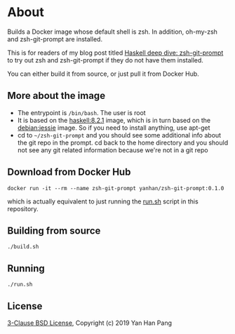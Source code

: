 # About

Builds a Docker image whose default shell is zsh. In addition, oh-my-zsh and zsh-git-prompt are installed.

This is for readers of my blog post titled [Haskell deep dive: zsh-git-prompt](http://blog.pangyanhan.com/posts/haskell-deep-dive-zsh-git-prompt.html) to try out zsh and zsh-git-prompt if they do not have them installed.

You can either build it from source, or just pull it from Docker Hub.


## More about the image

- The entrypoint is `/bin/bash`. The user is root
- It is based on the [haskell:8.2.1](https://hub.docker.com/_/haskell/) image, which is in turn based on the [debian:jessie](https://hub.docker.com/_/debian/) image. So if you need to install anything, use apt-get
- cd to `~/zsh-git-prompt` and you should see some additional info about the git repo in the prompt. cd back to the home directory and you should not see any git related information because we're not in a git repo


## Download from Docker Hub

```
docker run -it --rm --name zsh-git-prompt yanhan/zsh-git-prompt:0.1.0
```

which is actually equivalent to just running the [run.sh](/run.sh) script in this repository.


## Building from source

```
./build.sh
```


## Running

```
./run.sh
```


## License

[3-Clause BSD License](/LICENSE), Copyright (c) 2019 Yan Han Pang
